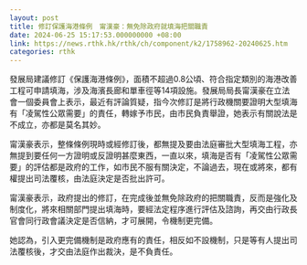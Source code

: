 ```yaml
---
layout: post
title: 修訂保護海港條例　甯漢豪：無免除政府就填海把關職責　
date: 2024-06-25 15:17:53.000000000 +08:00
link: https://news.rthk.hk/rthk/ch/component/k2/1758962-20240625.htm
categories: rthk
---
```


發展局建議修訂《保護海港條例》，面積不超過0.8公頃、符合指定類別的海港改善工程可申請填海，涉及海濱長廊和單車徑等14項設施。發展局局長甯漢豪在立法會一個委員會上表示，最近有評論質疑，指今次修訂是將行政機關要證明大型填海有「凌駕性公眾需要」的責任，轉嫁予市民，由市民負責舉證，她表示有關說法是不成立，亦都是莫名其妙。

甯漢豪表示，整條條例現時或經修訂後，都無提及要由法庭審批大型填海工程，亦無提到要任何一方證明或反證明甚麼東西，一直以來，填海是否有「凌駕性公眾需要」的評估都是政府的工作，如市民不服有關決定，不論過去，現在或將來，都有權提出司法覆核，由法庭決定是否批出許可。

甯漢豪表示，政府提出的修訂，在完成後並無免除政府的把關職責，反而是強化及制度化，將來相關部門提出填海時，要經法定程序進行評估及諮詢，再交由行政長官會同行政會議決定是否信納，才可展開，令機制更完備。

她認為，引入更完備機制是政府應有的責任，相反如不設機制，只是等有人提出司法覆核後，才交由法庭作出裁決，是不負責任。
